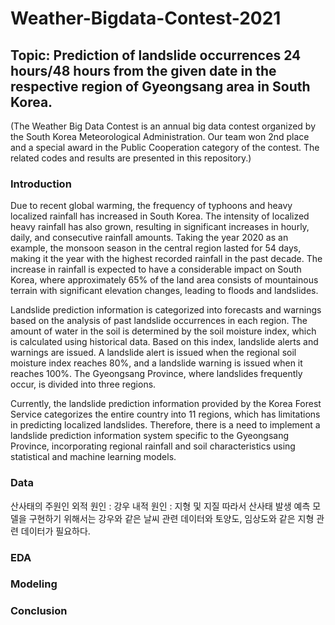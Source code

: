# Weather-Bigdata-Contest-2021

## Topic: Prediction of landslide occurrences 24 hours/48 hours from the given date in the respective region of Gyeongsang area in South Korea.

(The Weather Big Data Contest is an annual big data contest organized by the South Korea Meteorological Administration. Our team won 2nd place and a special award in the Public Cooperation category of the contest. The related codes and results are presented in this repository.)


### Introduction
Due to recent global warming, the frequency of typhoons and heavy localized rainfall has increased in South Korea. The intensity of localized heavy rainfall has also grown, resulting in significant increases in hourly, daily, and consecutive rainfall amounts. Taking the year 2020 as an example, the monsoon season in the central region lasted for 54 days, making it the year with the highest recorded rainfall in the past decade. The increase in rainfall is expected to have a considerable impact on South Korea, where approximately 65% of the land area consists of mountainous terrain with significant elevation changes, leading to floods and landslides.

Landslide prediction information is categorized into forecasts and warnings based on the analysis of past landslide occurrences in each region. The amount of water in the soil is determined by the soil moisture index, which is calculated using historical data. Based on this index, landslide alerts and warnings are issued. A landslide alert is issued when the regional soil moisture index reaches 80%, and a landslide warning is issued when it reaches 100%. The Gyeongsang Province, where landslides frequently occur, is divided into three regions.

Currently, the landslide prediction information provided by the Korea Forest Service categorizes the entire country into 11 regions, which has limitations in predicting localized landslides. Therefore, there is a need to implement a landslide prediction information system specific to the Gyeongsang Province, incorporating regional rainfall and soil characteristics using statistical and machine learning models.


### Data
산사태의 주원인
외적 원인 : 강우
내적 원인 : 지형 및 지질
따라서 산사태 발생 예측 모델을 구현하기 위해서는 강우와 같은 날씨 관련 데이터와 토양도, 임상도와 같은 지형 관련 데이터가 필요하다.


### EDA

### Modeling

### Conclusion
